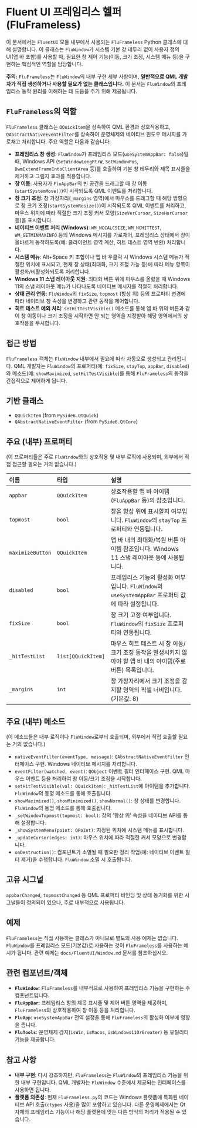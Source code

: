 # Fluent UI 프레임리스 헬퍼 (FluFrameless)

이 문서에서는 `FluentUI` 모듈 내부에서 사용되는 `FluFrameless` Python 클래스에 대해 설명합니다. 이 클래스는 `FluWindow`가 시스템 기본 창 테두리 없이 사용자 정의 UI(앱 바 포함)를 사용할 때, 필요한 창 제어 기능(이동, 크기 조정, 시스템 메뉴 등)을 구현하는 핵심적인 역할을 담당합니다.

**주의:** `FluFrameless`는 `FluWindow`의 내부 구현 세부 사항이며, **일반적으로 QML 개발자가 직접 생성하거나 사용할 필요가 없는 클래스입니다.** 이 문서는 `FluWindow`의 프레임리스 동작 원리를 이해하는 데 도움을 주기 위해 제공됩니다.

## `FluFrameless`의 역할

`FluFrameless` 클래스는 `QQuickItem`을 상속하여 QML 환경과 상호작용하고, `QAbstractNativeEventFilter`를 상속하여 운영체제의 네이티브 윈도우 메시지를 가로채고 처리합니다. 주요 역할은 다음과 같습니다:

*   **프레임리스 창 생성**: `FluWindow`가 프레임리스 모드(`useSystemAppBar: false`)일 때, Windows API (`SetWindowLongPtrW`, `SetWindowPos`, `DwmExtendFrameIntoClientArea` 등)를 호출하여 기본 창 테두리와 제목 표시줄을 제거하고 그림자 효과를 적용합니다.
*   **창 이동**: 사용자가 `FluAppBar`의 빈 공간을 드래그할 때 창 이동(`startSystemMove()`)이 시작되도록 QML 이벤트를 처리합니다.
*   **창 크기 조정**: 창 가장자리(`_margins` 영역)에서 마우스를 드래그할 때 해당 방향으로 창 크기 조정(`startSystemResize()`)이 시작되도록 QML 이벤트를 처리하고, 마우스 위치에 따라 적절한 크기 조정 커서 모양(`SizeVerCursor`, `SizeHorCursor` 등)을 표시합니다.
*   **네이티브 이벤트 처리 (Windows)**: `WM_NCCALCSIZE`, `WM_NCHITTEST`, `WM_GETMINMAXINFO` 등의 Windows 메시지를 가로채어, 프레임리스 상태에서 창이 올바르게 동작하도록(예: 클라이언트 영역 계산, 히트 테스트 영역 반환) 처리합니다.
*   **시스템 메뉴**: Alt+Space 키 조합이나 앱 바 우클릭 시 Windows 시스템 메뉴가 적절한 위치에 표시되고, 현재 창 상태(최대화, 크기 조정 가능 등)에 따라 메뉴 항목이 활성화/비활성화되도록 처리합니다.
*   **Windows 11 스냅 레이아웃 지원**: 최대화 버튼 위에 마우스를 올렸을 때 Windows 11의 스냅 레이아웃 메뉴가 나타나도록 네이티브 메시지를 적절히 처리합니다.
*   **상태 관리 연동**: `FluWindow`의 `fixSize`, `topmost` (항상 위) 등의 프로퍼티 변경에 따라 네이티브 창 속성을 변경하고 관련 동작을 제어합니다.
*   **히트 테스트 예외 처리**: `setHitTestVisible()` 메소드를 통해 앱 바 위의 버튼과 같이 창 이동이나 크기 조정을 시작하면 안 되는 영역을 지정받아 해당 영역에서의 상호작용을 무시합니다.

## 접근 방법

`FluFrameless` 객체는 `FluWindow` 내부에서 필요에 따라 자동으로 생성되고 관리됩니다. QML 개발자는 `FluWindow`의 프로퍼티(예: `fixSize`, `stayTop`, `appBar`, `disabled`)와 메소드(예: `showMaximized`, `setHitTestVisible`)를 통해 `FluFrameless`의 동작을 간접적으로 제어하게 됩니다.

## 기반 클래스

*   `QQuickItem` (from `PySide6.QtQuick`)
*   `QAbstractNativeEventFilter` (from `PySide6.QtCore`)

## 주요 (내부) 프로퍼티

(이 프로퍼티들은 주로 `FluWindow`와의 상호작용 및 내부 로직에 사용되며, 외부에서 직접 접근할 필요는 거의 없습니다.)

| 이름             | 타입             | 설명                                                                                               |
| :--------------- | :--------------- | :------------------------------------------------------------------------------------------------- |
| `appbar`         | `QQuickItem`     | 상호작용할 앱 바 아이템(`FluAppBar` 등)의 참조입니다.                                                    |
| `topmost`        | `bool`           | 창을 항상 위에 표시할지 여부입니다. `FluWindow`의 `stayTop` 프로퍼티와 연동됩니다.                                |
| `maximizeButton` | `QQuickItem`     | 앱 바 내의 최대화/복원 버튼 아이템 참조입니다. Windows 11 스냅 레이아웃 등에 사용됩니다.                                |
| `disabled`       | `bool`           | 프레임리스 기능의 활성화 여부입니다. `FluWindow`의 `useSystemAppBar` 프로퍼티 값에 따라 설정됩니다.                      |
| `fixSize`        | `bool`           | 창 크기 고정 여부입니다. `FluWindow`의 `fixSize` 프로퍼티와 연동됩니다.                                        |
| `_hitTestList`   | `list[QQuickItem]`| 마우스 히트 테스트 시 창 이동/크기 조정 동작을 발생시키지 않아야 할 앱 바 내의 아이템(주로 버튼) 목록입니다.                   |
| `_margins`       | `int`            | 창 가장자리에서 크기 조정을 감지할 영역의 픽셀 너비입니다. (기본값: 8)                                              |

## 주요 (내부) 메소드

(이 메소드들은 내부 로직이나 `FluWindow`로부터 호출되며, 외부에서 직접 호출할 필요는 거의 없습니다.)

*   `nativeEventFilter(eventType, message)`: `QAbstractNativeEventFilter` 인터페이스 구현. Windows 네이티브 메시지를 처리합니다.
*   `eventFilter(watched, event)`: `QObject` 이벤트 필터 인터페이스 구현. QML 마우스 이벤트 등을 처리하여 창 이동/크기 조정을 시작합니다.
*   `setHitTestVisible(val: QQuickItem)`: `_hitTestList`에 아이템을 추가합니다. `FluWindow`의 동명 메소드를 통해 호출됩니다.
*   `showMaximized()`, `showMinimized()`, `showNormal()`: 창 상태를 변경합니다. `FluWindow`의 동명 메소드를 통해 호출됩니다.
*   `_setWindowTopmost(topmost: bool)`: 창의 '항상 위' 속성을 네이티브 API를 통해 설정합니다.
*   `_showSystemMenu(point: QPoint)`: 지정된 위치에 시스템 메뉴를 표시합니다.
*   `_updateCursor(edges: int)`: 마우스 위치에 따라 적절한 커서 모양으로 변경합니다.
*   `onDestruction()`: 컴포넌트가 소멸될 때 필요한 정리 작업(예: 네이티브 이벤트 필터 제거)을 수행합니다. `FluWindow` 소멸 시 호출됩니다.

## 고유 시그널

`appbarChanged`, `topmostChanged` 등 QML 프로퍼티 바인딩 및 상태 동기화를 위한 시그널들이 정의되어 있으나, 주로 내부적으로 사용됩니다.

## 예제

`FluFrameless`는 직접 사용하는 클래스가 아니므로 별도의 사용 예제는 없습니다. `FluWindow`를 프레임리스 모드(기본값)로 사용하는 것이 `FluFrameless`를 사용하는 예시가 됩니다. 관련 예제는 `docs/FluentUI/Window.md` 문서를 참조하십시오.

## 관련 컴포넌트/객체

*   **`FluWindow`**: `FluFrameless`를 내부적으로 사용하여 프레임리스 기능을 구현하는 주 컴포넌트입니다.
*   **`FluAppBar`**: 프레임리스 창의 제목 표시줄 및 제어 버튼 영역을 제공하며, `FluFrameless`와 상호작용하여 창 이동 등을 처리합니다.
*   **`FluApp`**: `useSystemAppBar` 전역 설정을 통해 `FluFrameless`의 활성화 여부에 영향을 줍니다.
*   **`FluTools`**: 운영체제 감지(`isWin`, `isMacos`, `isWindows11OrGreater`) 등 유틸리티 기능을 제공합니다.

## 참고 사항

*   **내부 구현**: 다시 강조하지만, `FluFrameless`는 `FluWindow`의 프레임리스 기능을 위한 내부 구현입니다. QML 개발자는 `FluWindow` 수준에서 제공되는 인터페이스를 사용하면 됩니다.
*   **플랫폼 의존성**: 현재 `FluFrameless.py`의 코드는 Windows 플랫폼에 특화된 네이티브 API 호출(`ctypes` 사용)을 많이 포함하고 있습니다. 다른 운영체제에서는 Qt 자체의 프레임리스 기능이나 해당 플랫폼에 맞는 다른 방식의 처리가 적용될 수 있습니다. 